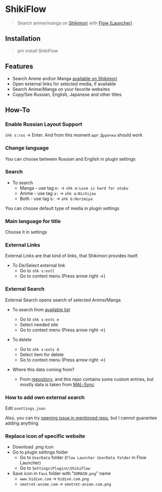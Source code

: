# ShikiFlow

> Search anime/manga on [Shikimori](https://shikimori.one) with [Flow (Launcher)](https://www.flowlauncher.com)

## Installation

> pm install ShikiFlow

## Features

- Search Anime and\or Manga [available on Shikimori](https://shikimori.one/anime-industry)
- Open external links for selected media, if available
- Search Anime/Manga on your favorite websites
- Copy/See Russian, English, Japanese and other titles

## How-To

### Enable Russian Layout Support

`shk s:rus` -> Enter. And from this moment `ырл Дурочка` should work

### Change language

You can choose between Russian and English in plugin settings

### Search

- To search
  - Manga - use tag `m:` -> `shk m:Love is hard for otaku`
  - Anime - use tag `a:` -> `shk a:Nichijou`
  - Both - use tag `b:` -> `shk b:Horimiya`

You can choose default type of media in plugin settings

### Main language for title

Choose it in settings

### External Links

External Links are that kind of links, that Shikimori provides itself.

- To De/Select external link
  - Go to `shk s:extl`
  - Go to context menu (Press arrow right →)

### External Search

External Search opens search of selected Anime/Manga

- To search from [available list](https://github.com/NoPlagiarism/AnMaSearchTerms)
  - Go to `shk s:exts e`
  - Select needed site
  - Go to context menu (Press arrow right →)
- To delete
  - Go to `shk s:exts d`
  - Select item for delete
  - Go to context menu (Press arrow right →)

- Where this data coming from?
  - From [repository](https://github.com/NoPlagiarism/AnMaSearchTerms), and this repo contains some custom entries, but mostly data is taken from [MAL-Sync](https://malsync.moe)

### How to add own external search

<!-- TODO: write this after AnMaSearchTerms ReadMe -->
<!-- - Go to `UserData` folder (`Flow Launcher UserData Folder` in Flow Launcher)
- Go to `Settings\Plugins\ShikiFlow`
- Open `osettings.json`
  - If it does not exists, try adding some External Link or External Search using steps above
- -->

Edit `osettings.json`

Also, you can try [opening issue in mentioned repo](https://github.com/NoPlagiarism/AnMaSearchTerms), but I cannot guarantee adding anything

### Replace icon of specific website

- Download .png icon
- Go to plugin settings folder
  - Go to `UserData` folder (`Flow Launcher UserData Folder` in Flow Launcher)
  - Go to `Settings\Plugins\ShikiFlow`
- Save icon in `Favs` folder with "`DOMAIN.png`" name
  - `www.hidive.com` -> `hidive.com.png`
  - `smotret-anime.com` -> `smotret-anime.com.png`

